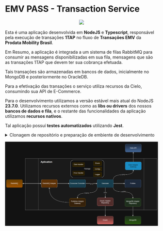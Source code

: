 # EMV PASS - Transaction Service

<p align="center">
  <a href="https://skillicons.dev">
    <img src="https://skillicons.dev/icons?i=nodejs,ts,mongo,rabbitmq,jest&perline=5" />
  </a>
</p>

Esta é uma aplicação desenvolvida em **NodeJS** e **Typescript**, responsável pela execução de transações **1TAP** no fluxo de **Transações EMV** da **Prodata Mobility Brasil**.

Em Resumo, a aplicação é integrada a um sistema de filas RabbitMQ para consumir as mensagens disponibilizadas em sua fila, mensagens que são as transações 1TAP que devem ter sua cobrança efetuada.

Tais transações são armazenadas em bancos de dados, inicialmente no MongoDB e posteriormente no OracleDB.

Para a efetivação das transações o serviço utiliza recursos da Cielo, consumindo sua API de E-Commerce.

Para o desenvolvimento utilizamos a versão estável mais atual do NodeJS **23.7.0**.
Utilizamos recursos externos como as **libs ou drivers** dos nossos **bancos de dados e fila**, e o restante das funcionalidades da aplicação utilizamos **recursos nativos**.

Tal aplicação possuí **testes automatizados** utilizando **Jest**.

<details>
    <summary>Clonagem de repositório e preparação de embiente de desenvolvimento</summary>

### Tutorial
- Instale o [NVM](https://www.digitalocean.com/community/tutorials/how-to-install-node-js-on-ubuntu-22-04) (Node Version Manager) que é o gerênciador de versões do NodeJS.
- Instale a versão mais atual do NodeJS:
```shell
npm install --lts
```
- Clone o repositório:
```shell
git clone git@github.com:prodatamobilitybrasil/pmb.abt.EMVPass.transactionService.git
```
- Instale as dependencias:
```shell
npm install
```

- Atualize as variáveis de ambiente em seu arquivo .env com as variáveis de ambiente de desenvolvimento:
```shell
ENVIRONMENT="DEV"

# Mongo DB Credentials
MONGO_CONN_STR="mongodb://172.24.11.73:27017/LOCAL_ABT"
MONGO_DB_NAME="LOCAL_EMV"

# Oracle DB Credentials
ORACLE_USER="ABT_GOIANIA_DESENV"
ORACLE_PASSWORD="DSVG0IANIA6E"
ORACLE_CONN_STR="(DESCRIPTION=(ADDRESS=(PROTOCOL=TCP)(HOST=172.17.10.36)(PORT=1522))(CONNECT_DATA=(SERVER=DEDICATED)(SERVICE_NAME=netunoora19)))"

# RabbitMQ Credentials
RABBIT_MQ_USER="emv_pass_dev_user"
RABBIT_MQ_PASSWORD="Prod@ta25"
RABBIT_MQ_HOSTNAME="172.17.11.100"
RABBIT_MQ_PORT="5672"
RABBIT_MQ_VHOST="emv_pass_dev"
RABBIT_MQ_QUEUE_CONSUMER="transaction_emv"
RABBIT_MQ_QUEUE_PRODUCER="retry_emv"

# Cielo API Config
CIELO_PHYSICAL_SALES="https://apisandbox.cieloecommerce.cielo.com.br/1/physicalSales"
CIELO_AUTH_TOKEN="https://authsandbox.cieloecommerce.cielo.com.br/oauth2/token"
CIELO_QUERY="https://apiquerysandbox.cieloecommerce.cielo.com.br/1/physicalSales"

CIELO_CLIENT_ID="26fac498-0460-4442-82c6-27d5aae3d61f"
CIELO_CLIENT_SECRET="1jU3CmDUx4QqcRpvgNcJiYkWUsQbGbeZOYS1P00O1uI="
CIELO_GRANT_TYPE="client_credentials"
```
- Teste sua aplicação:
```shell
npm test
```

- Execute em ambiente de desenvolvimento:
```shell
npm run dev
```
</details>

![alt text](./resource/image.png)